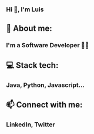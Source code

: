 ### Hi 👋, I'm Luis
## 💬 About me:
### I'm a Software Developer 🧑‍💻
## 💻 Stack tech:
### Java, Python, Javascript...
## 📫 Connect with me:
### LinkedIn, Twitter
<!--
**luisrjc16/luisrjc16** is a ✨ _special_ ✨ repository because its `README.md` (this file) appears on your GitHub profile.

Here are some ideas to get you started:

- 🔭 I’m currently working on ...
- 🌱 I’m currently learning ...
- 👯 I’m looking to collaborate on ...
- 🤔 I’m looking for help with ...
- 💬 Ask me about ...
- 📫 How to reach me: ...
- 😄 Pronouns: ...
- ⚡ Fun fact: ...
-->
